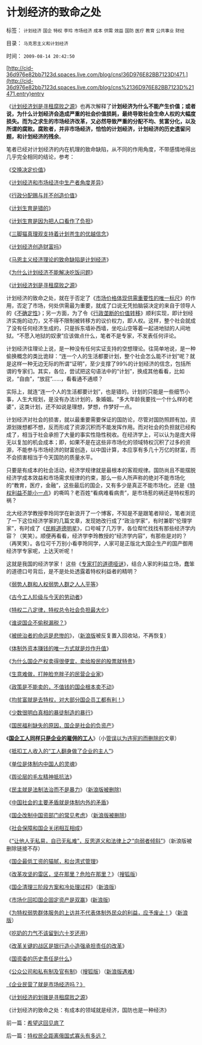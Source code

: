 # 计划经济的致命之处

标签： `计划经济` `国企` `特权` `李玲` `市场经济` `成本` `供需` `效益` `国防` `医疗` `教育` `公共事业` `财经` 

目录： `马克思主义和计划经济`

时间： `2009-08-14 20:42:50`

[http://cid-36d976e82bb7123d.spaces.live.com/blog/cns!36D976E82BB7123D!471.](http://cid-36d976e82bb7123d.spaces.live.com/blog/cns%2136D976E82BB7123D%21471.entry)entry

《[计划经济划是寻租腐败之源](../../../2009/8/14/计划经济的划拨是寻租腐败之源.md)》也再次解释了**计划经济为什么不能产生价值；或者说，为什么计划经济会造成严重的社会价值损耗，最终导致社会生命人权的大幅度损失。而为之求生的市场经济改革，又必然导致严重的分配不均、贫富分化，以及所谓的腐败。腐败者，并非市场经济，恰恰的计划经济，计划经济的历史遗留问题，和计划经济的残余**。

笔者已经对计划经济的内在机理的致命缺陷，从不同的作用角度，不带感情地得出几乎完全相同的结论，参考：

《[交换决定价值](../../../2008/8/25/价值守恒定律：交换决定价值，政府采购与泡沫GDP.md)》

《[计划经济和市场经济中生产者角度差异](../../../2009/1/22/计划经济和市场经济中的生产者角色差异.md)》

《[行政分配赐与并不创造价值](../../../2009/6/2/埋葬凯恩斯主义：盲人摸象的菲利普斯曲线.md)》

《[计划生育是错的](../../../2009/6/12/计划生育是错的.md)》

《[计划生育是因为把人口看作了负担](../../../2009/6/13/人口是负担吗？什么是生产的价值？.md)》

《[三脚猫真理观支持着计划苍生的优越信念](../../../2009/6/16/三脚猫真理观支持着计划苍生的优越信念.md)》

《[计划经济创造财富吗](../../../2009/6/19/计划经济创造财富吗？.md)》

《[马恩主义经济理论的致命缺陷是计划经济](../../../2009/6/25/马恩主义德国社会构想的缺陷在计划经济.md)》

《[为什么计划经济不能解决吃饭问题](../../../2009/8/4/计划经济的工业化为什么不能解决民以食为天.md)》

《[计划经济划是寻租腐败之源](../../../2009/8/14/计划经济的划拨是寻租腐败之源.md)》

计划经济的致命之处，就在于否定了《[市场价格体现供需重要性的唯一标尺](../../../2009/2/3/市场，是经济学的依归，万能的观测标尺.md)》的作用，否定了市场，何处供需最为重要，就成了口说无凭拍脑袋决定的来自于领导人的《[不确定性](../../../2009/4/4/“不确定性定律公式”广泛适用于社会经济政治生活.md)》；另一方面，为了令《[行政垄断的价值转移](../../../2009/4/7/市场规范，市场干预和财富转移.md)》顺利实现，即计划经济实施的动力，又不得不限制被转移方的议价权力，即人权。这样，整个社会就成了没有任何经济生成的，只是拆东墙补西墙，坐吃山空等着一起进地狱的人间地狱。“不愿入地狱的奴隶”应该做点什么，笔者不是专家，不发表任何评论。

计划经济往理论上说，是一种没有任何实证支持的空想理论。往简单地说，是一种偷换概念的类比诡辩：“连一个人的生活都要计划，整个社会怎么能不计划”呢？就是这样一种无边无际的所谓“证明”，至少支撑了99%的计划经济的信念，包括所谓的专家们。其实，各位，尝试把这句语法中的“计划”，换成其他看看，比如说，“自由”，“放屁”……，看看通不通顺？

实际上，就连“连一个人的生活都要计划”，也是错的。计划的只能是一些细节小事，人生大规划，是没有办法计划的，象婚姻。“多大年龄我要找一个什么样的老婆”，这类计划，还不如说是理想，梦想，作梦好一点。

计划经济对社会的损害，就以最重要需要保证的国防论，尽管对国防照顾有加，资源划拨想都不想，反而形成了资源沉积而不能发挥作用。而对社会的负担就已经构成了，相当于社会承担了大量的事实性隐性税收。在经济学上，可以认为是庞大得无以复加的机会成本；即，如果不是在这些非市场化的领域特权沉积了过多的资源，不能参与市场经济的财富创造，以中国计算，本应享有多几十万亿的财富，而不会损害相当于今天国防的质量水平。

只要是有成本的社会活动，经济学规律就是最根本的客观规律。国防尚且不能摆脱经济学成本效益和市场需求规律的约束，那么一些人所声称的绝对不能市场化的“教育，医疗，金融”，这些最后的国企，又有多少是真正不能市场化，还是《[特权利益不能小一点](../../../2009/8/1/民粹口号，特权阶层利益最大化最隐蔽的方法.md)》的嘶鸣？老百姓“看病难看病贵”，是市场惹的祸还是特权惹的祸？

北大经济学教授李玲同学在新浪开了一个博客，不知是不是跟笔者辩论，笔者浏览了一下这位经济学家的几篇文章，发现她改行成了“政治学家”，有时兼职“伦理学家”，有时成了《[民粹道德明星](../../../2009/4/16/社会压力传递和媒体道德明星.md)》，口号喊了几万字，各位帮忙找找有那些经济学内容？（笑笑）。顺便再看看，经济学李玲教授的“经济学内容”，有那些是对的？（再笑笑）。各位可千万别小看李玲同学，人家可是正版北大国企生产的国产御用经济学专家呢，上达天听呢！

这就是我国的经济学家！ 这些《[专家打的道德哑谜](../../../2009/5/5/假装无私！专业化打哑迷诡辩的中国式专家.md)》，结合人家的利益立场，蠢笨的道德口号背后，是不是处处透露着特权利益者的精明？

《[弱势人群和人权弱势人群之人人平等](../../../2009/7/31/弱势人群和人权弱势人群之人人平等.md)》

《[古今工人阶级与今天的劳动者](../../../2009/7/31/古今工人阶级与今天的劳动者.md)》

《[特权二八定律，特权总令社会负担最大化](../../../2009/8/1/特权二八定律，特权总令社会负担最大化.md)》

《[谁说国企不偷税漏税？](../../../2009/8/1/谁说国企不偷税漏税？.md)》

《[被统治者的命运是悲惨的](http://hi.baidu.com/darthchn/blog/item/99acc5d879b49ce038012f74.html)》，（[新浪版](http://blog.sina.com.cn/s/blog_5563a64d0100e7t6.html)被反复置入回收站，不再恢复）

《[体制外资本赚钱的唯一方式就是炒作升值](../../../2009/8/7/民间资本赚钱合法方式基本就是炒作资产升值.md)》

《[为什么国企产权卖得很便宜，卖给股民的股票就特贵](../../../2009/8/7/国企产权卖得很便宜，卖给股民的票就特贵.md)》

《[生意难做，打肿脸充胖子的民营企业家](../../../2009/8/7/生意难做，打肿脸充胖子的民营企业家.md)》

《[政策是不能卖的，不值钱的国企根本卖不动](../../../2009/8/8/政策是不能卖的，不值钱的国企根本卖不动.md)》

《[均贫富就是去特权，对大部分国企员工都有利！](../../../2009/8/8/均贫富就是去特权，对大部分国企员工都有利！.md)》

《[少数很明白真相的暴徒制造的暴行](../../../2009/8/8/少数很明白真相的暴徒制造的黑社会暴行.md)》

《[国民福利缺失的原因，国企是社会的负资产](../../../2009/8/8/国民福利缺失是因为国企是社会的负资产.md)》

《**[国企工人同样只是企业的雇佣的工人](http://hi.baidu.com/darthchn/blog/item/21b5146f94c3f4d381cb4a16.html)**》（小[管误以为违宪的而删除的](http://blog.sina.com.cn/s/blog_5563a64d0100e9fv.html)文章）

《[抵扣工人收入的“工人翻身做了企业的主人”](http://blog.sina.com.cn/s/%E3%80%8A%E5%AF%BB%E7%A7%9F%E8%85%90%E8%B4%A5%E5%AE%9A%E5%BE%8B%E3%80%8B)》

《[单位是体制内中国人的灵魂](../../../2009/8/9/单位是特权体制内的中国人的灵魂.md)》

《[舆论层的毛左精神抵抗法](../../../2009/8/10/舆论层精神抵抗法.md)》

《[民主就是法制法治而不是暴力](http://hi.baidu.com/darthchn/blog/item/cd63288e007daef3513d9299.html)》（[新浪版被删除)](http://blog.sina.com.cn/s/blog_5563a64d0100e9zj.html)

《[中国社会的主要矛盾就是体制内外的矛盾](../../../2009/8/10/主要矛盾很可能就是体制内外的矛盾.md)》

《[国企改制中国资部门的常见考虑](http://hi.baidu.com/darthchn/blog/item/8a314118fba59073dbb4bd4d.html)》（[新浪版被删除](http://blog.sina.com.cn/s/blog_5563a64d0100eaev.html))

《[社会保障和国企关闭相互相成](../../../2009/8/10/完善社会保障和国企改制关停转闭相互相成.md)》

《[“让他人无私易，自已无私难”，反思道义和法律上之“向弱者倾斜”](http://hi.baidu.com/darthchn/blog/item/e35371948a360a42d1135e84.html)》（新浪版被删除链接不存）

《[国企最低工资的猫腻，和台湾式管理](http://darthvad.blog.sohu.com/129363831.html)》

《[改革攻坚的雷区，坚在那里？危险在那里？](http://cid-36d976e82bb7123d.spaces.live.com/blog/cns%2136D976E82BB7123D%21453.entry)》（[搜狐版](http://darthvad.blog.sohu.com/129395031.html)）

《[国企清理三阶段方案和冷处理过程](http://cid-36d976e82bb7123d.spaces.live.com/blog/cns%2136D976E82BB7123D%21454.entry)》（[新浪版](../../../2009/8/12/国企清理三阶段方案和冷处理过程.md)）

《[市场化回扣国企固定资产是双赢](http://cid-36d976e82bb7123d.spaces.live.com/blog/cns%2136D976E82BB7123D%21455.entry)》([新浪版](../../../2009/8/12/市场化回购国企固定资产是双赢.md))

《[为特权弱势群体服务的上访并不代表体制外民众的利益，应予废止！](http://cid-36d976e82bb7123d.spaces.live.com/blog/cns%2136D976E82BB7123D%21460.entry)》（[新浪版](../../../2009/8/12/上访制度应予废止.md)）

《[吃奶的力气不该留到六十岁还用](../../../2009/8/12/国企吃奶的力气不该留到六十岁还用.md)》

《[改革关键的战区是银行造小造强承担责任的改革](../../../2009/8/13/改革关键的战区是银行造小造强承担责任的改革.md)》

《[国资委的历史责任是什么](../../../2009/8/13/国资委的历史责任是什么？.md)》

《[公众公司和私有制及官有制](http://cid-36d976e82bb7123d.spaces.live.com/blog/cns%2136D976E82BB7123D%21466.entry)》（[搜狐版](http://darthvad.blog.sohu.com/129535295.html)）（[新浪版遇难](../../../2009/8/13/市场化公众公司，私有制及国企.md)）

[《企业民营了就是市场经济吗？》](../../../2009/8/13/企业民营了就是市场经济吗？.md)

《[计划经济的划拨是寻租腐败之源](../../../2009/8/14/计划经济的划拨是寻租腐败之源.md)》

《计划经济的致命之处：有成本的领域就是经济，国防也是一种经济》



前一篇：[希望这回见底了](../../../2009/8/14/希望这回见底了.md)

后一篇：[特权民企距离俄国式寡头有多远？](../../../2009/8/14/特权民企距离俄国式寡头有多远？.md)
